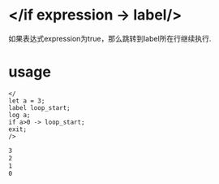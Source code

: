 # </if expression -> label/>
如果表达式expression为true，那么跳转到label所在行继续执行.

# usage
```cattca
</
let a = 3;
label loop_start;
log a;
if a>0 -> loop_start;
exit;
/>
```
```bash
3
2
1
0
```